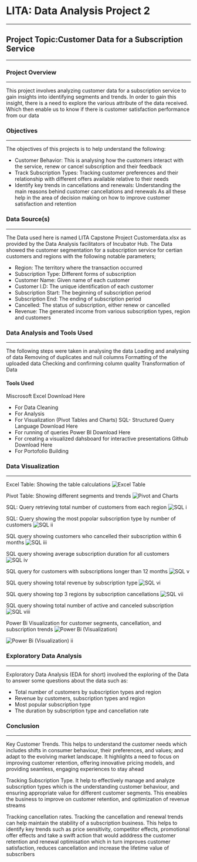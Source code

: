# LITA: Data Analysis Project 2  
--- 

## Project Topic:Customer Data for a Subscription Service 
--- 

### Project Overview 
---  
This project involves analyzing customer data for a subscription service to gain insights into identifying segments and trends. In order to gain this insight, there is a need to explore the various attribute of the data received. Which then enable us to know if there is customer satisfaction performance from our data

### Objectives 
---
The objectives of this projects is to help understand the following:
* Customer Behavior: This is analysing how the customers interact with the service, renew or cancel subscription and their feedback 
* Track Subscription Types: Tracking customer preferences and their relationship with different offers available relative to their needs
* Identify key trends in cancellations and renewals: Understanding the main reasons behind  customer cancellations and renewals
As all these help in the area of decision making on how to improve customer satisfaction and retention

### Data Source(s)
---
The Data used here is named LITA Capstone Project Customerdata.xlsx as provided by the Data Analysis facilitators of Incubator Hub. 
The Data showed the customer segmentation for a subscription service for certian customers and regions with the following notable parameters;
- Region: The territory where the transaction occurred 
- Subscription Type: Different forms of subscription 
- Customer Name: Given name of each customer 
- Customer I.D: The unique identification of each customer
- Subscription Start: The beginning of subscription period
- Subscription End: The ending of subscription period
- Cancelled: The status of subscription, either renew or cancelled 
- Revenue: The generated income from various subscription types, region and customers

### Data Analysis and Tools Used 
---
The following steps were taken in analysing the data
Loading and analysing of data
Removing of duplicates and null columns
Formatting of the uploaded data
Checking and confirming column quality
Transformation of Data
 
 #### Tools Used
Miscrosoft Excel Download Here
- For Data Cleaning
- For Analysis
- For Visualization (Pivot Tables and Charts)
SQL- Structured Query Language Download Here
- For running of queries
Power BI Download Here
- For creating a visualized dahsboard for interactive presentations
Github Download Here
- For Portofolio Building
    
### Data Visualization
  ---  
Excel Table: Showing the table calculations 
![Excel Table](https://github.com/user-attachments/assets/fc0bb3fe-e288-49fc-a211-0709575103d3) 

Pivot Table:  Showing different segments and trends
![Pivot and Charts](https://github.com/user-attachments/assets/4635eae2-1350-46ae-a9dd-d750646b3672)

SQL: Query retrieving total number of customers from each region
![SQL i](https://github.com/user-attachments/assets/a5e3acf3-7cd9-4b9a-a4b1-ca01197d65aa)

 SQL: Query showing the most popolar subscription type by number of customers
![SQL ii](https://github.com/user-attachments/assets/8d784f82-7766-4da6-b4f2-3055c8394b67)

SQL query showing customers who cancelled their subscription within 6 months 
![SQL iii](https://github.com/user-attachments/assets/ff98fc64-cfe1-4633-b62e-103629c8ff6b)

SQL query showing average subscription duration for all customers
![SQL iv](https://github.com/user-attachments/assets/dc9f0adc-04a5-45fe-a61a-68c39a7461a3)

SQL query for customers with subscriptions longer than 12 months
![SQL v](https://github.com/user-attachments/assets/9d09ca73-48a6-43eb-9ff3-84ea22c03c08)

SQL query showing total revenue by subscription type
![SQL vi](https://github.com/user-attachments/assets/e07147f6-0a4c-4e79-8509-2418869d47df)

SQL query showing top 3 regions by subscription cancellations
![SQL vii](https://github.com/user-attachments/assets/a3f98e5b-5221-48b9-9f32-25e716d7bb0d)

SQL query showing total number of active and canceled subscription 
![SQL viii](https://github.com/user-attachments/assets/cb6e3346-2c04-496a-bf76-8f1e5b982cad)

Power Bi Visualization for customer segments, cancellation, and subscription trends
![Power Bi (Visualization)](https://github.com/user-attachments/assets/40c578c6-87cb-4293-bd09-f38be273f6d4) 

![Power Bi (Visualization) ii](https://github.com/user-attachments/assets/cd143a7e-ca09-477e-ae2f-896837439b96)

### Exploratory Data Analysis 
---
Exploratory Data Analysis (EDA for short) involved the exploring of the Data to answer some questions about the data such as: 
- Total number of customers by subscription types and region
- Revenue by customers, subscription types and region
- Most popular subscription type
- The duration by subscription type and cancellation rate

### Conclusion
---
Key Customer Trends. This helps to understand the customer needs which includes shifts in consumer behaviour, their preferences, and values; and adapt to the evolving market landscape. 
It highlights a need to focus on improving customer retention, offering innovative pricing models, and providing seamless, engaging experiences to stay ahead 

Tracking Subscription Type. It help to effectively manage and analyze subscription types which is the  understanding customer behaviour, and ensuring appropriate value for different customer segments. This  eneables the business to improve on customer retention, and optimization of revenue streams

Tracking cancellation rates. Tracking the cancellation and renewal trends can help maintain the stability of a subscription business. This helps to identify key trends such as price sensitivity, competitor effects, promotional offer effects and take a swift action that would adddress the customer retention and renewal optimisation which in turn improves customer satisfaction, reduces cancellation and increase the lifetime value of subscribers 


